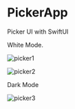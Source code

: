 # PickerApp
Picker UI with SwiftUI

White Mode.

![picker1](https://user-images.githubusercontent.com/91268094/187841480-814651df-21c0-44f1-a2c9-5c787b56aef8.png)

![picker2](https://user-images.githubusercontent.com/91268094/187841652-cafeadac-ffb4-4455-a54d-48e5ae269968.png)

Dark Mode

![picker3](https://user-images.githubusercontent.com/91268094/187842246-8eb790f0-b639-466c-ade6-36b697aad026.png)


